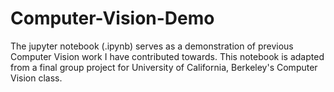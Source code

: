 # Computer-Vision-Demo
The jupyter notebook (.ipynb) serves as a demonstration of previous Computer Vision work I have contributed towards. This notebook is adapted from a final group project for University of California, Berkeley's Computer Vision class.
